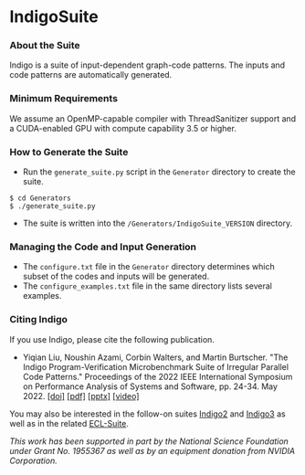 # IndigoSuite

### About the Suite
Indigo is a suite of input-dependent graph-code patterns. The inputs and code patterns are automatically generated.

### Minimum Requirements
We assume an OpenMP-capable compiler with ThreadSanitizer support and a CUDA-enabled GPU with compute capability 3.5 or higher.

### How to Generate the Suite
* Run the `generate_suite.py` script in the `Generator` directory to create the suite.
```
$ cd Generators
$ ./generate_suite.py
```
* The suite is written into the `/Generators/IndigoSuite_VERSION` directory.

### Managing the Code and Input Generation
* The `configure.txt` file in the `Generator` directory determines which subset of the codes and inputs will be generated.
* The `configure_examples.txt` file in the same directory lists several examples.

### Citing Indigo

If you use Indigo, please cite the following publication.

* Yiqian Liu, Noushin Azami, Corbin Walters, and Martin Burtscher. "The Indigo Program-Verification Microbenchmark Suite of Irregular Parallel Code Patterns." Proceedings of the 2022 IEEE International Symposium on Performance Analysis of Systems and Software, pp. 24-34. May 2022.
[[doi]](https://doi.org/10.1109/ISPASS55109.2022.00003)
[[pdf]](http://cs.txstate.edu/~mb92/papers/ispass22.pdf)
[[pptx]](http://www.cs.txstate.edu/~mb92/research/IndigoSuite/ispass22.pptx)
[[video]](http://www.cs.txstate.edu/~mb92/research/IndigoSuite/YiqianISPASS22.mp4)

You may also be interested in the follow-on suites [Indigo2](https://cs.txstate.edu/~burtscher/research/Indigo2Suite/) and [Indigo3](https://github.com/burtscher/Indigo3Suite) as well as in the related [ECL-Suite](https://github.com/burtscher/ECL-Suite/).

*This work has been supported in part by the National Science Foundation under Grant No. 1955367 as well as by an equipment donation from NVIDIA Corporation.*
